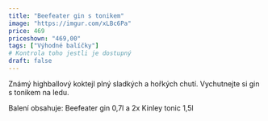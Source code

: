 ```yaml
---
title: "Beefeater gin s tonikem"
image: "https://imgur.com/xLBc6Pa"
price: 469
priceshown: "469,00"
tags: ["Výhodné balíčky"]
# Kontrola toho jestli je dostupný
draft: false
---
```


Známý highballový koktejl plný sladkých a hořkých chutí. Vychutnejte si gin s tonikem na ledu.

Balení obsahuje: Beefeater gin 0,7l a 2x Kinley tonic 1,5l

